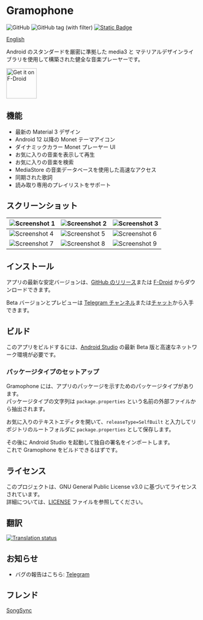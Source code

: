 # Gramophone
![GitHub](https://img.shields.io/github/license/FoedusProgramme/Gramophone?style=flat-square&logoColor=white&labelColor=black&color=white)
![GitHub tag (with filter)](https://img.shields.io/github/v/tag/FoedusProgramme/Gramophone?style=flat-square&logoColor=white&labelColor=black&color=white)
[![Static Badge](https://img.shields.io/badge/Telegram-Content?style=flat-square&logo=telegram&logoColor=black&color=white)](https://t.me/AkaneDev)

[English](./readme.md)

Android のスタンダードを厳密に準拠した media3 と マテリアルデザインライブラリを使用して構築された健全な音楽プレーヤーです。

[<img src="https://fdroid.gitlab.io/artwork/badge/get-it-on.png"
     alt="Get it on F-Droid"
     height="80">](https://f-droid.org/packages/org.akanework.gramophone/)

## 機能
- 最新の Material 3 デザイン
- Android 12 以降の Monet テーマアイコン
- ダイナミックカラー Monet プレーヤー UI
- お気に入りの音楽を表示して再生
- お気に入りの音楽を検索
- MediaStore の音楽データベースを使用した高速なアクセス
- 同期された歌詞
- 読み取り専用のプレイリストをサポート

## スクリーンショット
| ![Screenshot 1](https://raw.githubusercontent.com/FoedusProgramme/Gramophone/beta/fastlane/metadata/android/en-US/images/phoneScreenshots/screenshot_1.jpg) | ![Screenshot 2](https://raw.githubusercontent.com/FoedusProgramme/Gramophone/beta/fastlane/metadata/android/en-US/images/phoneScreenshots/screenshot_2.jpg) | ![Screenshot 3](https://raw.githubusercontent.com/FoedusProgramme/Gramophone/beta/fastlane/metadata/android/en-US/images/phoneScreenshots/screenshot_3.jpg) |
|------------------------------------------------------------------------------------------------------------------------------------------------------|------------------------------------------------------------------------------------------------------------------------------------------------------|------------------------------------------------------------------------------------------------------------------------------------------------------|
| ![Screenshot 4](https://raw.githubusercontent.com/FoedusProgramme/Gramophone/beta/fastlane/metadata/android/en-US/images/phoneScreenshots/screenshot_4.jpg) | ![Screenshot 5](https://raw.githubusercontent.com/FoedusProgramme/Gramophone/beta/fastlane/metadata/android/en-US/images/phoneScreenshots/screenshot_5.jpg) | ![Screenshot 6](https://raw.githubusercontent.com/FoedusProgramme/Gramophone/beta/fastlane/metadata/android/en-US/images/phoneScreenshots/screenshot_6.jpg) |
| ![Screenshot 7](https://raw.githubusercontent.com/FoedusProgramme/Gramophone/beta/fastlane/metadata/android/en-US/images/phoneScreenshots/screenshot_7.jpg) | ![Screenshot 8](https://raw.githubusercontent.com/FoedusProgramme/Gramophone/beta/fastlane/metadata/android/en-US/images/phoneScreenshots/screenshot_8.jpg) | ![Screenshot 9](https://raw.githubusercontent.com/FoedusProgramme/Gramophone/beta/fastlane/screenshot_9.jpg) |


## インストール
アプリの最新な安定バージョンは、[GitHub のリリース](https://github.com/FoedusProgramme/Gramophone/releases/latest)または [F-Droid](https://f-droid.org/packages/org.akanework.gramophone/) からダウンロードできます。

Beta バージョンとプレビューは [Telegram チャンネル](https://t.me/FoedusProgramme)または[チャット](https://t.me/FoedusDiscussion)から入手できます。

## ビルド
このアプリをビルドするには、[Android Studio](https://developer.android.com/studio) の最新 Beta 版と高速なネットワーク環境が必要です。

### パッケージタイプのセットアップ
Gramophone には、アプリのパッケージを示すためのパッケージタイプがあります。<br>
パッケージタイプの文字列は `package.properties` という名前の外部ファイルから抽出されます。

お気に入りのテキストエディタを開いて、`releaseType=SelfBuilt` と入力してリポジトリのルートフォルダに `package.properties` として保存します。

その後に Android Studio を起動して独自の署名をインポートします。<br>
これで Gramophone をビルドできるはずです。

## ライセンス
このプロジェクトは、GNU General Public License v3.0 に基づいてライセンスされています。<br>
詳細については、[LICENSE](https://github.com/FoedusProgramme/Gramophone/blob/beta/LICENSE) ファイルを参照してください。

## 翻訳
<a href="https://hosted.weblate.org/engage/gramophone/">
<img src="https://hosted.weblate.org/widget/gramophone/strings-xml/horizontal-auto.svg" alt="Translation status" />
</a>

## お知らせ
- バグの報告はこちら: [Telegram](https://t.me/FoedusDiscussion)

## フレンド
[SongSync](https://github.com/lambada10/songsync)
